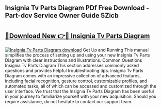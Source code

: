 ## Insignia Tv Parts Diagram PDf Free Download - Part-dcv Service Owner Guide 5Zicb

# <h2><a href="http://dftvrtj.blite.top/?on=Insignia+Tv+Parts+Diagram">🔗Download New 👉🔴 Insignia Tv Parts Diagram</a></h2>

[![Insignia Tv Parts Diagram download](https://i.imgur.com/lujVjoI.png)](http://dftvrtj.blite.top/?on=Insignia+Tv+Parts+Diagram)
Get Up and Running This manual simplifies the process of setting up and using your new Insignia Tv Parts Diagram with clear instructions and illustrations. Common Questions Insignia Tv Parts Diagram This section addresses commonly asked questions and provides helpful troubleshooting tips. Insignia Tv Parts Diagram comes with an impressive collection of advanced features, including facial recognition, gesture control, customizable profiles, and automated tasks, all of which can be accessed and customized through the user interface. We trust that the Insignia Tv Parts Diagram has been useful in your journey to familiarize yourself with your new acquisition. Should you require assistance, do not hesitate to contact our support team.

